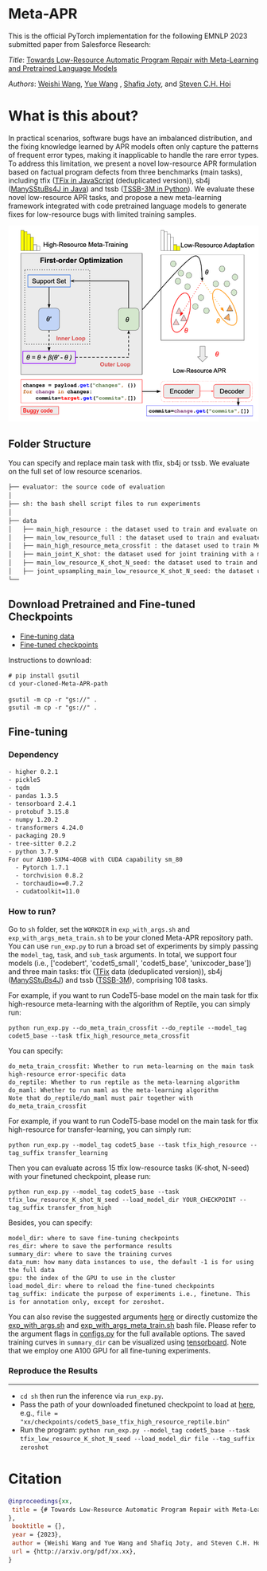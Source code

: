 # Meta-APR

This is the official PyTorch implementation for the following EMNLP 2023 submitted paper from Salesforce Research:

*Title*: [Towards Low-Resource Automatic Program Repair with Meta-Learning and Pretrained Language Models](arxiv)

*Authors*: [Weishi Wang](https://www.linkedin.com/in/weishi-wang/), [Yue Wang](https://yuewang-cuhk.github.io/)
, [Shafiq Joty](https://raihanjoty.github.io/), and [Steven C.H. Hoi](https://sites.google.com/view/stevenhoi/home)

# What is this about?

In practical scenarios, software bugs have an imbalanced distribution, and the fixing knowledge learned by APR models
often only capture the
patterns of frequent error types, making it inapplicable to handle the rare error types. To address this limitation, we
present a novel low-resource APR formulation based on factual program defects from three benchmarks (main tasks),
including
tfix ([TFix in JavaScript](https://proceedings.mlr.press/v139/berabi21a.html) (deduplicated version)),
sb4j ([ManySStuBs4J in Java](https://dl.acm.org/doi/10.1145/3379597.3387491)) and
tssb ([TSSB-3M in Python](https://dl.acm.org/doi/10.1145/3524842.3528505)). We evaluate these novel low-resource APR
tasks,
and propose a new meta-learning framework integrated with code pretrained language models to generate fixes for
low-resource bugs with limited training samples.

![Meta-APR overview](meta_apr.png)

## Folder Structure

You can specify and replace main task with tfix, sb4j or tssb. We evaluate on the full set of low resource scenarios.

 ```bash
├── evaluator: the source code of evaluation
│ 
├── sh: the bash shell script files to run experiments
│    
├── data
│   ├── main_high_resource : the dataset used to train and evaluate on high resource data for the main task
│   ├── main_low_resource_full : the dataset used to train and evaluate on low resource data for the main task
│   ├── main_high_resource_meta_crossfit : the dataset used to train Meta-APR on high resource data for the main task
│   ├── main_joint_K_shot: the dataset used for joint training with a mix of high and low (K-shot) resrouce data and evaluate on low resource for the main task
│   ├── main_low_resource_K_shot_N_seed: the dataset used to train and evaluate on low resource data (K-shot, N-seed) for the main task
│   ├── joint_upsampling_main_low_resource_K_shot_N_seed: the dataset used for joint training with a mix of high and low (K-shot, N-seed) resrouce data and evaluate on low resource for the main task with upsampling
└── 
```

## Download Pretrained and Fine-tuned Checkpoints

* [Fine-tuning data](https://)
* [Fine-tuned checkpoints](https://)

Instructions to download:

```
# pip install gsutil
cd your-cloned-Meta-APR-path

gsutil -m cp -r "gs://" .
gsutil -m cp -r "gs://" .
```

## Fine-tuning

### Dependency
```
- higher 0.2.1
- pickle5
- tqdm
- pandas 1.3.5
- tensorboard 2.4.1
- protobuf 3.15.8
- numpy 1.20.2
- transformers 4.24.0
- packaging 20.9
- tree-sitter 0.2.2
- python 3.7.9
For our A100-SXM4-40GB with CUDA capability sm_80 
  - Pytorch 1.7.1
  - torchvision 0.8.2
  - torchaudio==0.7.2
  - cudatoolkit=11.0
```
### How to run?

Go to `sh` folder, set the `WORKDIR` in `exp_with_args.sh` and `exp_with_args_meta_train.sh` to be your cloned Meta-APR
repository path.
You can use `run_exp.py` to run a broad set of experiments by simply passing the `model_tag`, `task`, and `sub_task`
arguments. In total, we support four models (i.e., ['codebert', 'codet5_small', 'codet5_base', 'unixcoder_base'])
and three main tasks: tfix ([TFix](https://proceedings.mlr.press/v139/berabi21a.html) data (deduplicated version)),
sb4j ([ManySStuBs4J](https://dl.acm.org/doi/10.1145/3379597.3387491)) and
tssb ([TSSB-3M](https://dl.acm.org/doi/10.1145/3524842.3528505)), comprising 108 tasks.

For example, if you want to run CodeT5-base model on the main task for tfix high-resource meta-learning with the
algorithm of Reptile, you can simply run:

```
python run_exp.py --do_meta_train_crossfit --do_reptile --model_tag codet5_base --task tfix_high_resource_meta_crossfit
```

You can specify:

```
do_meta_train_crossfit: Whether to run meta-learning on the main task high-resource error-specific data
do_reptile: Whether to run reptile as the meta-learning algorithm
do_maml: Whether to run maml as the meta-learning algorithm
Note that do_reptile/do_maml must pair together with do_meta_train_crossfit
```

For example, if you want to run CodeT5-base model on the main task for tfix high-resource for transfer-learning, you can
simply run:

```
python run_exp.py --model_tag codet5_base --task tfix_high_resource --tag_suffix transfer_learning
```
Then you can evaluate across 15 tfix low-resource tasks (K-shot, N-seed) with your finetuned checkpoint, please run:
```
python run_exp.py --model_tag codet5_base --task tfix_low_resource_K_shot_N_seed --load_model_dir YOUR_CHECKPOINT --tag_suffix transfer_from_high
```
Besides, you can specify:

```
model_dir: where to save fine-tuning checkpoints
res_dir: where to save the performance results 
summary_dir: where to save the training curves
data_num: how many data instances to use, the default -1 is for using the full data
gpu: the index of the GPU to use in the cluster
load_model_dir: where to reload the fine-tuned checkpoints
tag_suffix: indicate the purpose of experiments i.e., finetune. This is for annotation only, except for zeroshot.
``` 

You can also revise the suggested
arguments [here](https://) or directly customize the [exp_with_args.sh](https://)
and [exp_with_args_meta_train.sh](https://) bash file.
Please refer to the argument flags in [configs.py](https://) for the full
available options. The saved training curves in `summary_dir` can be visualized
using [tensorboard](https://pypi.org/project/tensorboard/).
Note that we employ one A100 GPU for all fine-tuning experiments.

### Reproduce the Results

---
* `cd sh` then run the inference via `run_exp.py`. 
* Pass the path of your downloaded finetuned checkpoint to load at [here](https://),
  e.g., `file = "xx/checkpoints/codet5_base_tfix_high_resource_reptile.bin"`
* Run the
  program: `python run_exp.py --model_tag codet5_base --task tfix_low_resource_K_shot_N_seed --load_model_dir file --tag_suffix zeroshot`

# Citation

```bibtex
@inproceedings{xx,
 title = {# Towards Low-Resource Automatic Program Repair with Meta-Learning and Pretrained Language Models
},
 booktitle = {},
 year = {2023},
 author = {Weishi Wang and Yue Wang and Shafiq Joty, and Steven C.H. Hoi},
 url = {http://arxiv.org/pdf/xx.xx},
}
```






